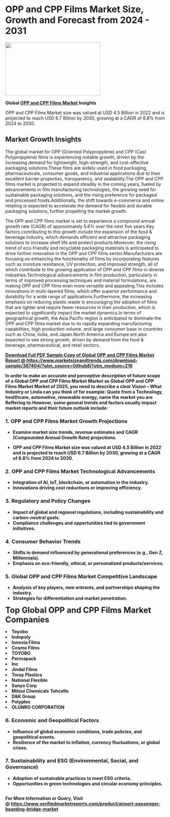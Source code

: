 <H1>OPP and CPP Films Market Size, Growth and Forecast from 2024 - 2031</H1><img class="aligncenter size-medium wp-image-584254" src="https://thirdeyenews.in/wp-content/uploads/2024/09/Global-Market-Research-300x168.jpeg" alt="" width="300" height="168" /><p><strong>Global&nbsp;<a href="https://www.marketsizeandtrends.com/download-sample/387404/?utm_source=Github8j?utm_medium=216">OPP and CPP Films Market</a> Insights</strong></p><p>OPP and CPP Films Market size was valued at USD 4.5 Billion in 2022 and is projected to reach USD 6.7 Billion by 2030, growing at a CAGR of 6.8% from 2024 to 2030.</p><p><h2>Market Growth Insights</h2> <p>The global market for OPP (Oriented Polypropylene) and CPP (Cast Polypropylene) films is experiencing notable growth, driven by the increasing demand for lightweight, high-strength, and cost-effective packaging solutions.These films are widely used in food packaging, pharmaceuticals, consumer goods, and industrial applications due to their excellent barrier properties, transparency, and sealability.The OPP and CPP films market is projected to expand steadily in the coming years, fueled by advancements in film manufacturing technologies, the growing need for sustainable packaging solutions, and the rising preference for packaged and processed foods.Additionally, the shift towards e-commerce and online retailing is expected to accelerate the demand for flexible and durable packaging solutions, further propelling the market growth.</p> <p><strong><a href="#"></a></strong></p> <p>The OPP and CPP films market is set to experience a compound annual growth rate (CAGR) of approximately 5.6% over the next five years.Key factors contributing to this growth include the expansion of the food & beverage industry, which demands efficient and attractive packaging solutions to increase shelf life and protect products.Moreover, the rising trend of eco-friendly and recyclable packaging materials is anticipated to drive further innovation in the OPP and CPP films sector.Manufacturers are focusing on enhancing the functionality of films by incorporating features such as moisture resistance, UV protection, and improved strength, all of which contribute to the growing application of OPP and CPP films in diverse industries.Technological advancements in film production, particularly in terms of improved processing techniques and material formulations, are making OPP and CPP films even more versatile and appealing.This includes innovations in multi-layered films, which offer superior performance and durability for a wide range of applications.Furthermore, the increasing emphasis on reducing plastic waste is encouraging the adoption of films that are lighter and require fewer resources in their production, which is expected to significantly impact the market dynamics.In terms of geographical growth, the Asia Pacific region is anticipated to dominate the OPP and CPP films market due to its rapidly expanding manufacturing capabilities, high production volume, and large consumer base in countries such as China, India, and Japan.North America and Europe are also expected to see strong growth, driven by demand from the food & beverage, pharmaceutical, and retail sectors.<p><strong><a href="#"></p><p><span class=""><strong>Download Full PDF Sample Copy of Global OPP and CPP Films Market Report</strong> @ <a href="https://www.marketsizeandtrends.com/download-sample/387404/?utm_source=Github8j?utm_medium=216" target="_blank">https://www.marketsizeandtrends.com/download-sample/387404/?utm_source=Github8j?utm_medium=216</a></span></p><p>In order to make an accurate and perceptive description of future scope of a Global&nbsp;OPP and CPP Films Market Market as Global&nbsp;OPP and CPP Films Market Market of 2025, you need to describe a clear Vision &ndash; What Industry or Linda can you think of for example: Quote from a Technology, healthcare, automotive, renewable energy, name the market you are Reffering to.However, some general trends and factors usually impact market reports and their future outlook include:</p><h3>1.&nbsp;<strong>OPP and CPP Films Market Growth Projections</strong></h3><ul><li>Examine market size trends, revenue estimates and CAGR (Compounded Annual Growth Rate) projections.</li><li><p>OPP and CPP Films Market size was valued at USD 4.5 Billion in 2022 and is projected to reach USD 6.7 Billion by 2030, growing at a CAGR of 6.8% from 2024 to 2030.</p></li></ul><h3>2.&nbsp;<strong>OPP and CPP Films Market Technological Advancements</strong></h3><ul><li>Integration of AI, IoT, blockchain, or automation in the industry.</li><li>Innovations driving cost reductions or improving efficiency.</li></ul><h3>3.&nbsp;<strong>Regulatory and Policy Changes</strong></h3><ul><li>Impact of global and regional regulations, including sustainability and carbon-neutral goals.</li><li>Compliance challenges and opportunities tied to government initiatives.</li></ul><h3>4.&nbsp;<strong>Consumer Behavior Trends</strong></h3><ul><li>Shifts in demand influenced by generational preferences (e.g., Gen Z, Millennials).</li><li>Emphasis on eco-friendly, ethical, or personalized products/services.</li></ul><h3>5.&nbsp;<strong>Global OPP and CPP Films Market Competitive Landscape</strong></h3><ul><li>Analysis of key players, new entrants, and partnerships shaping the industry.</li><li>Strategies for differentiation and market penetration.</li></ul><p data-pm-slice="1 1 []"><span style="color: inherit; font-family: inherit; font-size: 25px;">Top Global OPP and CPP Films Market Companies</span></p><div class="" data-test-id=""><p><li>Toyobo</li><li> Indopoly</li><li> Innovia Films</li><li> Cosmo Films</li><li> TOYOBO</li><li> Permapack</li><li> Inc</li><li> Jindal Films</li><li> Toray Plastics</li><li> National Flexible</li><li> Sanyo Corp</li><li> Mitsui Chemicals Tohcello</li><li> D&K Group</li><li> Polyplex</li><li> OLUNRO CORPORATION</li></p></div><h3>6.&nbsp;<strong>Economic and Geopolitical Factors</strong></h3><ul><li>Influence of global economic conditions, trade policies, and geopolitical events.</li><li>Resilience of the market to inflation, currency fluctuations, or global crises.</li></ul><h3>7.&nbsp;<strong>Sustainability and ESG (Environmental, Social, and Governance)</strong></h3><ul><li>Adoption of sustainable practices to meet ESG criteria.</li><li>Opportunities in green technologies and circular economy principles.</li></ul><h2><strong style="font-size: 14px;">For More Information or Query, Visit @&nbsp;</strong><a style="background-color: #ffffff; font-size: 14px;" href="https://www.marketsizeandtrends.com/report/opp-and-cpp-films-market/" target="_blank">https://www.verifiedmarketreports.com/product/airport-passenger-boarding-bridge-market</a></h2>